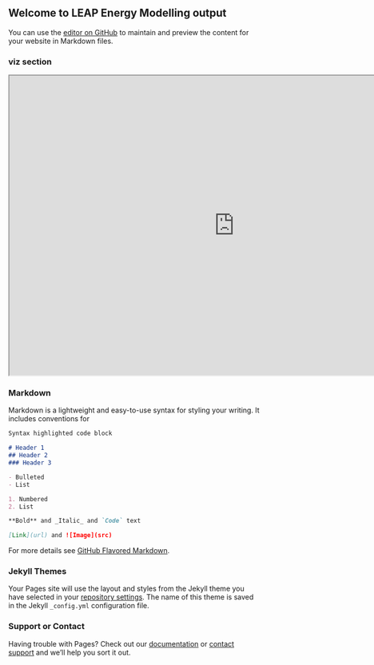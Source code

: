 ## Welcome to LEAP Energy Modelling output  

You can use the [editor on GitHub](https://github.com/Tomas-Mac-Uidhir/LinuxTime/edit/gh-pages/index.md) to maintain and preview the content for your website in Markdown files.

### viz section
<iframe src="https://public.tableau.com/views/CarSETprototype2/Dashboard1??:showVizHome=no&:embed=true"
 width="900" height="600"></iframe>

### Markdown

Markdown is a lightweight and easy-to-use syntax for styling your writing. It includes conventions for

```markdown
Syntax highlighted code block

# Header 1
## Header 2
### Header 3

- Bulleted
- List

1. Numbered
2. List

**Bold** and _Italic_ and `Code` text

[Link](url) and ![Image](src)
```

For more details see [GitHub Flavored Markdown](https://guides.github.com/features/mastering-markdown/).

### Jekyll Themes

Your Pages site will use the layout and styles from the Jekyll theme you have selected in your [repository settings](https://github.com/Tomas-Mac-Uidhir/LinuxTime/settings/pages). The name of this theme is saved in the Jekyll `_config.yml` configuration file.

### Support or Contact

Having trouble with Pages? Check out our [documentation](https://docs.github.com/categories/github-pages-basics/) or [contact support](https://support.github.com/contact) and we’ll help you sort it out.


 
